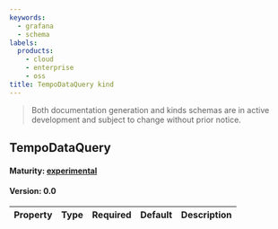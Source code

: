 ```yaml
---
keywords:
  - grafana
  - schema
labels:
  products:
    - cloud
    - enterprise
    - oss
title: TempoDataQuery kind
---
```

> Both documentation generation and kinds schemas are in active development and subject to change without prior notice.

## TempoDataQuery

#### Maturity: [experimental](../../../maturity/#experimental)
#### Version: 0.0



| Property | Type | Required | Default | Description |
|----------|------|----------|---------|-------------|


